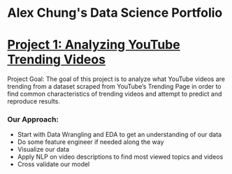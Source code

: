 # Alex Chung's Data Science Portfolio

# [Project 1: Analyzing YouTube Trending Videos](https://github.com/kre8tions/Analyzing-YouTube-Trending-Videos)
Project Goal: The goal of this project is to analyze what YouTube videos are trending from a dataset scraped from YouTube’s Trending Page in order to find common characteristics of trending videos and attempt to predict and reproduce results.

### Our Approach:

* Start with Data Wrangling and EDA to get an understanding of our data
* Do some feature engineer if needed along the way
* Visualize our data
* Apply NLP on video descriptions to find most viewed topics and videos
* Cross validate our model
